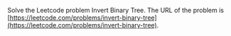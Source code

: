 Solve the Leetcode problem Invert Binary Tree.
The URL of the problem is [https://leetcode.com/problems/invert-binary-tree](https://leetcode.com/problems/invert-binary-tree).
